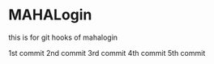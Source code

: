 # MAHALogin
this is for git hooks  of mahalogin

1st commit 
2nd commit
3rd commit
4th commit
5th commit


